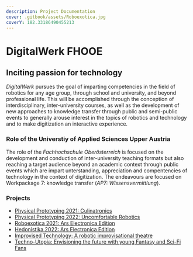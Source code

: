 ```yaml
---
description: Project Documentation
cover: .gitbook/assets/Roboexotica.jpg
coverY: 182.33186490455213
---
```


# DigitalWerk FHOOE

## Inciting passion for technology

_DigitalWerk_ pursues the goal of imparting competencies in the field of robotics for any age group, through school and university, and beyond professional life. This will be accomplished through the conception of interdisciplinary, inter-university courses, as well as the development of new approaches to knowledge transfer through public and semi-public events to generally arouse interest in the topics of robotics and technology and to make digitization an interactive experience.

### Role of the Universtiy of Applied Sciences Upper Austria

The role of the _Fachhochschule Oberösterreich_ is focused on the development and conduction of inter-university teaching formats but also reaching a target audience beyond an academic context through public events which are impart unterstanding, appreciation and compentencies of technology in the context of digitization. The endeavours are focused on Workpackage 7: knowledge transfer (_AP7: Wissensvermittlung_).

### Projects

* [Physical Prototyping 2021: Culinatronics](readme/physical-prototpying-2021-culinatronics/)
* [Physical Prototyping 2022: Uncomfortable Robotics](readme/physical-prototyping-2022-uncomfortable-robotics/)
* [Roboexotica 2021: Ars Electronica Edition](readme/roboexotica-2021-ars-electronica-edition/)
* [Hedonistika 2022: Ars Electronica Edition](readme/hedonistika-2022-ars-electronica-edition.md)
* [Improvised Technology: A robotic improvisational theatre](readme/improvised-technology/)
* [Techno-Utopia: Envisioning the future with young Fantasy and Sci-Fi Fans](readme/techno-utopia.md)
